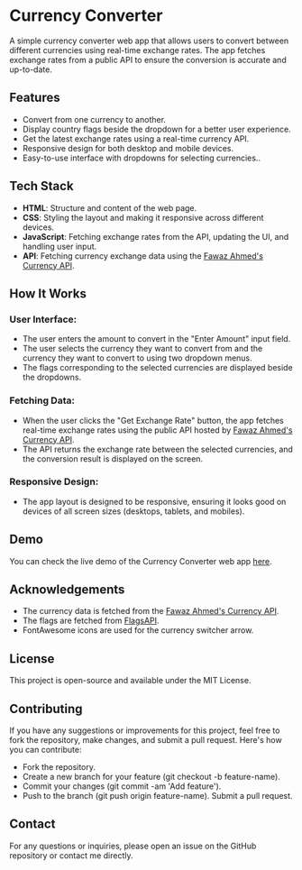 
# Currency Converter

A simple currency converter web app that allows users to convert between different currencies using real-time exchange rates. The app fetches exchange rates from a public API to ensure the conversion is accurate and up-to-date.


## Features
- Convert from one currency to another.
- Display country flags beside the dropdown for a better user experience.
- Get the latest exchange rates using a real-time currency API.
- Responsive design for both desktop and mobile devices.
- Easy-to-use interface with dropdowns for selecting currencies..

## Tech Stack
- **HTML**: Structure and content of the web page.
- **CSS**: Styling the layout and making it responsive across different devices.
- **JavaScript**: Fetching exchange rates from the API, updating the UI, and handling user input.
- **API**: Fetching currency exchange data using the [Fawaz Ahmed's Currency API](https://cdn.jsdelivr.net/npm/@fawazahmed0/currency-api@latest/v1/currencies).
## How It Works

### User Interface:
- The user enters the amount to convert in the "Enter Amount" input field.
- The user selects the currency they want to convert from and the currency they want to convert to using two dropdown menus.
- The flags corresponding to the selected currencies are displayed beside the dropdowns.

### Fetching Data:
- When the user clicks the "Get Exchange Rate" button, the app fetches real-time exchange rates using the public API hosted by [Fawaz Ahmed's Currency API](https://cdn.jsdelivr.net/npm/@fawazahmed0/currency-api@latest/v1/currencies).
- The API returns the exchange rate between the selected currencies, and the conversion result is displayed on the screen.

### Responsive Design:
- The app layout is designed to be responsive, ensuring it looks good on devices of all screen sizes (desktops, tablets, and mobiles).
## Demo

You can check the live demo of the Currency Converter web app [here](https://imharishpatil.github.io/Currency-Converter/).



## Acknowledgements

- The currency data is fetched from the [Fawaz Ahmed's Currency API](https://cdn.jsdelivr.net/npm/@fawazahmed0/currency-api@latest/v1/currencies).
- The flags are fetched from [FlagsAPI](https://flagsapi.com/).
- FontAwesome icons are used for the currency switcher arrow.
## License
This project is open-source and available under the MIT License.

## Contributing
If you have any suggestions or improvements for this project, feel free to fork the repository, make changes, and submit a pull request. Here's how you can contribute:

- Fork the repository.
- Create a new branch for your feature (git checkout -b feature-name).
- Commit your changes (git commit -am 'Add feature').
- Push to the branch (git push origin feature-name).
Submit a pull request.
## Contact

For any questions or inquiries, please open an issue on the GitHub repository or contact me directly.

